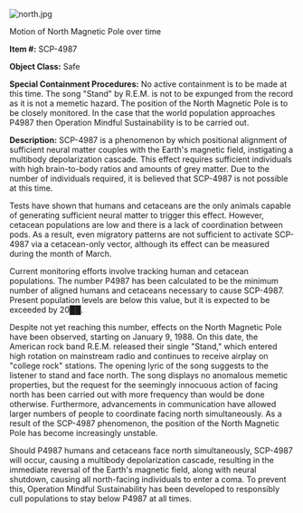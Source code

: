 ![north.jpg](http://scp-wiki.wdfiles.com/local--files/scp-4987/north.jpg)

Motion of North Magnetic Pole over time

**Item #:** SCP-4987

**Object Class:** Safe

**Special Containment Procedures:** No active containment is to be made at this time. The song "Stand" by R.E.M. is not to be expunged from the record as it is not a memetic hazard. The position of the North Magnetic Pole is to be closely monitored. In the case that the world population approaches P4987 then Operation Mindful Sustainability is to be carried out.

**Description:** SCP-4987 is a phenomenon by which positional alignment of sufficient neural matter couples with the Earth's magnetic field, instigating a multibody depolarization cascade. This effect requires sufficient individuals with high brain-to-body ratios and amounts of grey matter. Due to the number of individuals required, it is believed that SCP-4987 is not possible at this time.

Tests have shown that humans and cetaceans are the only animals capable of generating sufficient neural matter to trigger this effect. However, cetacean populations are low and there is a lack of coordination between pods. As a result, even migratory patterns are not sufficient to activate SCP-4987 via a cetacean-only vector, although its effect can be measured during the month of March.

Current monitoring efforts involve tracking human and cetacean populations. The number P4987 has been calculated to be the minimum number of aligned humans and cetaceans necessary to cause SCP-4987. Present population levels are below this value, but it is expected to be exceeded by 20██.

Despite not yet reaching this number, effects on the North Magnetic Pole have been observed, starting on January 9, 1988. On this date, the American rock band R.E.M. released their single "Stand," which entered high rotation on mainstream radio and continues to receive airplay on "college rock" stations. The opening lyric of the song suggests to the listener to stand and face north. The song displays no anomalous memetic properties, but the request for the seemingly innocuous action of facing north has been carried out with more frequency than would be done otherwise. Furthermore, advancements in communication have allowed larger numbers of people to coordinate facing north simultaneously. As a result of the SCP-4987 phenomenon, the position of the North Magnetic Pole has become increasingly unstable.

Should P4987 humans and cetaceans face north simultaneously, SCP-4987 will occur, causing a multibody depolarization cascade, resulting in the immediate reversal of the Earth's magnetic field, along with neural shutdown, causing all north-facing individuals to enter a coma. To prevent this, Operation Mindful Sustainability has been developed to responsibly cull populations to stay below P4987 at all times.